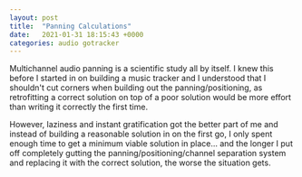 ```yaml
---
layout: post
title:  "Panning Calculations"
date:   2021-01-31 18:15:43 +0000
categories: audio gotracker
---
```

Multichannel audio panning is a scientific study all by itself. I knew this before I started in on building a music tracker and I understood that I shouldn't cut corners when building out the panning/positioning, as retrofitting a correct solution on top of a poor solution would be more effort than writing it correctly the first time.

However, laziness and instant gratification got the better part of me and instead of building a reasonable solution in on the first go, I only spent enough time to get a minimum viable solution in place... and the longer I put off completely gutting the panning/positioning/channel separation system and replacing it with the correct solution, the worse the situation gets.